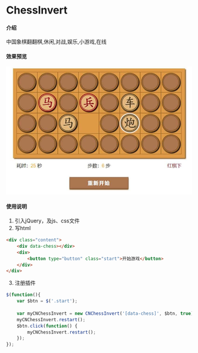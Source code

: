 # ChessInvert

#### 介绍
中国象棋翻翻棋,休闲,对战,娱乐,小游戏,在线


#### 效果预览

![输入图片说明](/assets/index.jpg)

#### 使用说明

1.  引入jQuery，及js、css文件
2.  写html

```html
<div class="content">
    <div data-chess></div>
    <div>
        <button type="button" class="start">开始游戏</button>
    </div>
</div>
```

3.  注册插件
```js
$(function(){
    var $btn = $('.start');

    var myCNChessInvert = new CNChessInvert('[data-chess]', $btn, true);
    myCNChessInvert.restart();
    $btn.click(function() {
        myCNChessInvert.restart();
    });
});
```


